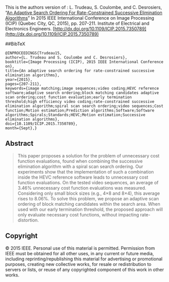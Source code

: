 This is the authors version of :
L. Trudeau, S. Coulombe, and C. Desrosiers, “[An Adaptive Search Ordering For Rate-Constrained Successive Elimination Algorithms]()” In 2015 IEEE International Conference on Image Processing (ICIP) (Quebec City, QC, 2015), pp. 207-211. Institute of Electrical and Electronics Engineers. [http://dx.doi.org/10.1109/ICIP.2015.7350789](http://dx.doi.org/10.1109/ICIP.2015.7350789)

##BibTeX
```
@INPROCEEDINGS{Trudeau15, 
author={L. Trudeau and S. Coulombe and C. Desrosiers}, 
booktitle={Image Processing (ICIP), 2015 IEEE International Conference on}, 
title={An adaptive search ordering for rate-constrained successive elimination algorithms}, 
year={2015}, 
pages={207-211}, 
keywords={image matching;image sequences;video coding;HEVC reference software;adaptive search ordering;block matching candidates adaptive scan ordering;cost function evaluation;early termination threshold;high efficiency video coding;rate-constrained successive elimination algorithm;spiral scan search ordering;video sequences;Cost function;Motion estimation;Prediction algorithms;Software;Software algorithms;Spirals;Standards;HEVC;Motion estimation;Successive elimination algorithms}, 
doi={10.1109/ICIP.2015.7350789}, 
month={Sept},}
```

## Abstract
> This paper proposes a solution for the problem of unnecessary cost function evaluations, found when combining the successive elimination algorithm with a spiral scan search ordering. Our experiments show that the implementation of such a combination inside the HEVC reference software leads to unnecessary cost function evaluations. On the tested video sequences, an average of 3.46% unnecessary cost function evaluations was measured. Considering only small block sizes (e.g., 4×8 and 8×4), this average rises to 8.06%. To solve this problem, we propose an adaptive scan ordering of block matching candidates within the search area. When used with our early termination threshold, the proposed approach will only evaluate necessary cost functions, without impacting rate-distortion.

## Copyright
© 2015 IEEE. Personal use of this material is permitted. Permission from IEEE must be
obtained for all other uses, in any current or future media, including
reprinting/republishing this material for advertising or promotional purposes, creating new
collective works, for resale or redistribution to servers or lists, or reuse of any copyrighted
component of this work in other works.
